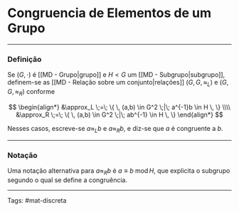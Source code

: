 # Congruencia de Elementos de um Grupo

---

### Definição

Se $(G,\cdot)$ é [[MD - Grupo|grupo]] e $H<G$ um [[MD - Subgrupo|subgrupo]], definem-se as [[MD - Relação sobre um conjunto|relações]] $(G,G,\approx_L)$ e $(G,G,\approx_R)$ conforme

$$
\begin{align*}
&\approx_L \;=\; \{ \, (a,b) \in G^2  \;|\; a^{-1}b \in H \, \} \\\\
&\approx_R \;=\; \{ \, (a,b) \in G^2  \;|\; ab^{-1} \in H \, \}
\end{align*}
$$

Nesses casos, escreve-se $a\approx_L b$ e $a \approx_R b$, e diz-se que $a$ é congruente a $b$.

---

### Notação

Uma notação alternativa para $a \approx_R b$ é $a \equiv b \;\mathrm{mod}\,H$, que explicita o subgrupo segundo o qual se define a congruência.

---

Tags: #mat-discreta 